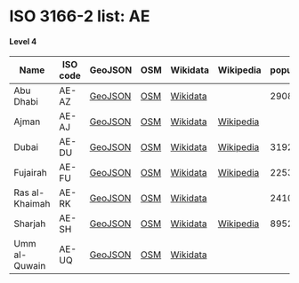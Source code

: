 # ISO 3166-2 list: AE


#### Level 4
Name | ISO code | GeoJSON | OSM | Wikidata | Wikipedia | population 
--- | --- | --- | --- | --- | --- | --- 
Abu Dhabi | AE-AZ | [GeoJSON](../../export/geojson/q7/iso2/AE/AE-AZ.geojson) | [OSM](https://www.openstreetmap.org/relation/3766481) | [Wikidata](https://www.wikidata.org/wiki/Q187712) |  | 2908173
Ajman | AE-AJ | [GeoJSON](../../export/geojson/q7/iso2/AE/AE-AJ.geojson) | [OSM](https://www.openstreetmap.org/relation/3766482) | [Wikidata](https://www.wikidata.org/wiki/Q159477) | [Wikipedia](http://en.wikipedia.org/wiki/en%3AEmirate%20of%20Ajman) | 
Dubai | AE-DU | [GeoJSON](../../export/geojson/q7/iso2/AE/AE-DU.geojson) | [OSM](https://www.openstreetmap.org/relation/3766483) | [Wikidata](https://www.wikidata.org/wiki/Q613) | [Wikipedia](http://en.wikipedia.org/wiki/ar%3A%D8%AF%D8%A8%D9%8A) | 3192275
Fujairah | AE-FU | [GeoJSON](../../export/geojson/q7/iso2/AE/AE-FU.geojson) | [OSM](https://www.openstreetmap.org/relation/3766484) | [Wikidata](https://www.wikidata.org/wiki/Q4091) | [Wikipedia](http://en.wikipedia.org/wiki/ar%3A%D9%81%D8%AC%D9%8A%D8%B1%D8%A9) | 225360
Ras al-Khaimah | AE-RK | [GeoJSON](../../export/geojson/q7/iso2/AE/AE-RK.geojson) | [OSM](https://www.openstreetmap.org/relation/3766485) | [Wikidata](https://www.wikidata.org/wiki/Q170024) |  | 241000
Sharjah | AE-SH | [GeoJSON](../../export/geojson/q7/iso2/AE/AE-SH.geojson) | [OSM](https://www.openstreetmap.org/relation/3766486) | [Wikidata](https://www.wikidata.org/wiki/Q188810) | [Wikipedia](http://en.wikipedia.org/wiki/ar%3A%D8%A7%D9%84%D8%B4%D8%A7%D8%B1%D9%82%D8%A9) | 895252
Umm al-Quwain | AE-UQ | [GeoJSON](../../export/geojson/q7/iso2/AE/AE-UQ.geojson) | [OSM](https://www.openstreetmap.org/relation/3766487) | [Wikidata](https://www.wikidata.org/wiki/Q175021) |  | 
